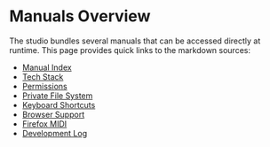 # Manuals Overview

The studio bundles several manuals that can be accessed directly at runtime.
This page provides quick links to the markdown sources:

- [Manual Index](/manuals)
- [Tech Stack](/manuals/tech-stack)
- [Permissions](/manuals/permissions)
- [Private File System](/manuals/private-file-system)
- [Keyboard Shortcuts](/manuals/keyboard-shortcuts)
- [Browser Support](/manuals/browser-support)
- [Firefox MIDI](/manuals/firefox-midi)
- [Development Log](/manuals/dev-log)
